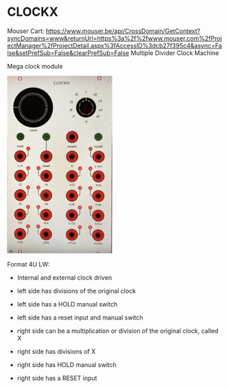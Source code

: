 # CLOCKX

Mouser Cart: https://www.mouser.be/api/CrossDomain/GetContext?syncDomains=www&returnUrl=https%3a%2f%2fwww.mouser.com%2fProjectManager%2fProjectDetail.aspx%3fAccessID%3dcb27f395c4&async=False&setPrefSub=False&clearPrefSub=False
Multiple Divider Clock Machine

Mega clock module

![alt text](https://github.com/themangoest/CLOCKX/blob/main/245x413_50091.jpg)

Format 4U LW:

- Internal and external clock driven
- left side has divisions of the original clock
- left side has a HOLD manual switch
- left side has a reset input and manual switch

- right side can be a multiplication or division of the original clock, called X
- right side has divisions of X
- right side has HOLD manual switch
-  right side has a RESET input

